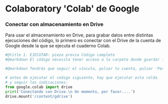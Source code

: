 # Colaboratory 'Colab' de Google

### Conectar con almacenamiento en Drive
Para usar el almacenamiento en Drive, para grabar datos entre distintas ejecuciones del código, lo primero es conectar con el Drive de la cuenta de Google desde la que se ejecuta el cuaderno Colab.

```python
#@title 1. EJECUTAR: pieza previa Código completo 
#@markdown El código necesita tener acceso a la carpeta donde guardar los archivos, así que debes autorizar. Pulsa el triángulo que hay a la izquierda de esta celda.

#@markdown Tendrás que seguir el vínculo, pulsar tu cuenta, pulsar 'Permitir', y copiar un código que aparece en la pantalla. Después, vuelve y pégalo en la ventana que apareció debajo, y pulsa la tecla 'Intro' en tu PC.

# antes de ejecutar el código siguiente, hay que ejecutar esta celda 
# y seguir las indicaciones:
from google.colab import drive
print('Conectando con Drive.\n Un momento, por favor....')
drive.mount('/content/gdrive')
```

